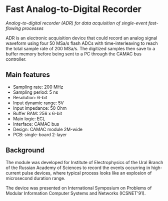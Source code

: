 # Fast Analog-to-Digital Recorder

*Analog-to-digital recorder (ADR) for data acquisition of single-event fast-flowing processes*

ADR is an electronic acquisition device that could record an analog signal waveform using four 50 MSa/s flash ADCs with time-interleaving to reach the total sample rate of 200 MSa/s. The digitized samples then save to a buffer memory before being sent to a PC through the CAMAC bus controller.

## Main features

* Sampling rate: 200 MHz
* Sampling period: 5 ns
* Resolution: 6-bit
* Input dynamic range: 5V
* Input impedance: 50 Ohm
* Buffer RAM: 256 x 6-bit
* Main logic: ECL
* Interface: CAMAC bus
* Design: CAMAC module 2M-wide
* PCB: single-board 2-layer

## Background

The module was developed for Institute of Electrophysics of the Ural Branch of the Russian Academy of Sciences to record the events occurring in high-current pulse devices, where typical process looks like an explosion of microsecond duration range.

The device was presented on International Symposium on Problems of Modular Information Computer Systems and Networks (ICSNET'91).
